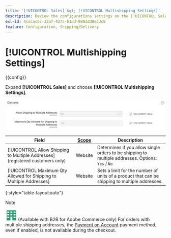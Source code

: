 ```yaml
---
title: '[!UICONTROL Sales] &gt; [!UICONTROL Multishipping Settings]'
description: Review the configurations settings on the [!UICONTROL Sales] &gt; [!UICONTROL Multishipping Settings] page of the Commerce Admin.
exl-id: 4cacac8c-33af-4275-b1dd-9802d38ec3c8
feature: Configuration, Shipping/Delivery
---
```

# [!UICONTROL Multishipping Settings]

{{config}}

Expand **[!UICONTROL Sales]** and choose **[!UICONTROL Multishipping Settings]**.

![Options](./assets/multishipping-settings-options.png)<!-- zoom -->

<!-- [Options](https://docs.magento.com/user-guide/shipping/shipping-multiaddress.html) -->

|Field|[Scope](../../getting-started/websites-stores-views.md#scope-settings)|Description|
|--- |--- |--- |
|[!UICONTROL Allow Shipping to Multiple Addresses] (registered customers only)|Website|Determines if you allow single orders to be shipping to multiple addresses. Options: `Yes` / `No`|
|[!UICONTROL Maximum Qty Allowed for Shipping to Multiple Addresses]|Website|Sets a limit for the number of units  of a product that can be shipping to multiple addresses.|

{:style="table-layout:auto"}

>[!NOTE]
>
>![B2B for Adobe Commerce](../../assets/b2b.svg) (Available with B2B for Adobe Commerce only) For orders with multiple shipping addresses, the [Payment on Account](../../b2b/enable-basic-features.md#configure-payment-on-account) payment method, even if enabled, is not available during the checkout.
